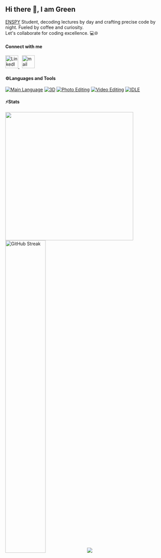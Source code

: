   <h2 align="left">Hi there 👋, I am Green</h2>
  
  <p align="left"><a href="https://polytechnique.cm/">ENSPY</a> Student, decoding lectures by day and crafting precise code by night. Fueled by coffee and curiosity. <br>Let's collaborate for coding excellence. 💻🌐</p>
  
  <h4 align="left">Connect with me</h4>
  
  <!-- LinkedIn -->
  <a href="https://www.linkedin.com/in/igor-green-mogou-062876267/" target="_blank">
    <img src="https://upload.wikimedia.org/wikipedia/commons/thumb/c/ca/LinkedIn_logo_initials.png/600px-LinkedIn_logo_initials.png" alt="LinkedIn" width="40" height="40"/>
  </a>&nbsp;
  
  <!-- Gmail -->
  <a href="mailto:igormogou86@gmail.com" target="_blank">  
  <img src="https://upload.wikimedia.org/wikipedia/commons/thumb/7/7e/Gmail_icon_%282020%29.svg/1024px-Gmail_icon_%282020%29.svg.png" alt="mail" height="40"/> 
  </a> 
  
  <h4 align="left">⚙️Languages and Tools</h4>

[![Main Language](https://img.shields.io/badge/prefered%20Language-C++-white?logo=cplusplus)](https://isocpp.org/)
[![3D](https://img.shields.io/badge/VFX/3D-Blender-informational?style=flat&logo=blender&logoColor=orange&color=f86604)](https://www.blender.org/)
[![Photo Editing](https://img.shields.io/badge/photo-Photoshop-blue?style=flat&logo=adobephotoshop&color=blue)](https://www.adobe.com/fr/products/photoshop.html)
[![Video Editing](https://img.shields.io/badge/editing-Adobe%20AfterEffects-blue?style=flat&logo=adobeaftereffects&color=c500ff)](https://www.adobe.com/fr/products/aftereffects.html)
[![IDLE](https://img.shields.io/badge/IDLE-VS_Code-informational?style=flat&logo=VisualStudioCode&logoColor=lightblue&color=blue)](https://code.visualstudio.com/)

  <h4 align="left">⚡Stats</h4>
  
  <img align="left" width="400" src="https://github-readme-stats.vercel.app/api?username=IgorGreenIGM&show_icons=true&theme=codeSTACKr&&hide_border=true"> 
  <img src="https://streak-stats.demolab.com?user=IgorGreenIGM&theme=dark&hide_border=true" alt="GitHub Streak" style="width: 50%" />
<img src="https://hit.yhype.me/github/profile?user_id=107557907" />
